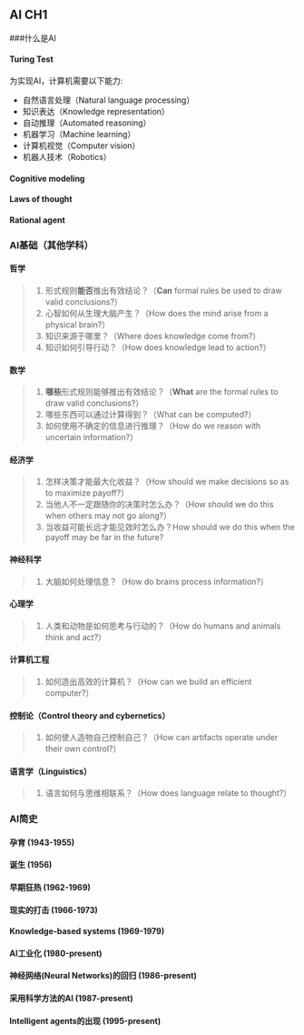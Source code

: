 ## AI CH1

###什么是AI

#### Turing Test

为实现AI，计算机需要以下能力:

* 自然语言处理（Natural language processing）
* 知识表达（Knowledge representation）
* 自动推理（Automated reasoning）
* 机器学习（Machine learning）
* 计算机视觉（Computer vision）
* 机器人技术（Robotics）

#### Cognitive modeling
#### Laws of thought
#### Rational agent

### AI基础（其他学科）

#### 哲学

> 1. 形式规则**能否**推出有效结论？（**Can** formal rules be used to draw valid conclusions?）
> 2. 心智如何从生理大脑产生？（How does the mind arise from a physical brain?）
> 3. 知识来源于哪里？（Where does knowledge come from?）
> 4. 知识如何引导行动？（How does knowledge lead to action?）

#### 数学

> 1. **哪些**形式规则能够推出有效结论？（**What** are the formal rules to draw valid conclusions?）
> 2. 哪些东西可以通过计算得到？（What can be computed?）
> 3. 如何使用不确定的信息进行推理？（How do we reason with uncertain information?）

#### 经济学

> 1. 怎样决策才能最大化收益？（How should we make decisions so as to maximize payoff?）
> 2. 当他人不一定跟随你的决策时怎么办？（How should we do this when others may not go along?）
> 3. 当收益可能长远才能见效时怎么办？How should we do this when the payoff may be far in the future?

#### 神经科学

> 1. 大脑如何处理信息？（How do brains process information?）

#### 心理学

> 1. 人类和动物是如何思考与行动的？（How do humans and animals think and act?）

#### 计算机工程

> 1. 如何造出高效的计算机？（How can we build an efficient computer?）

#### 控制论（Control theory and cybernetics）

> 1. 如何使人造物自己控制自己？（How can artifacts operate under their own control?）

#### 语言学（Linguistics）

> 1. 语言如何与思维相联系？（How does language relate to thought?）


### AI简史

#### 孕育 (1943-1955)

#### 诞生 (1956)

#### 早期狂热 (1962-1969)

#### 现实的打击 (1966-1973)

#### Knowledge-based systems (1969-1979)

#### AI工业化 (1980-present)

#### 神经网络(Neural Networks)的回归 (1986-present)

#### 采用科学方法的AI (1987-present)

#### Intelligent agents的出现 (1995-present)